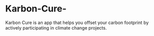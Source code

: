 # Karbon-Cure-
Karbon Cure is an app that helps you  offset your carbon footprint by actively participating in climate change projects.
